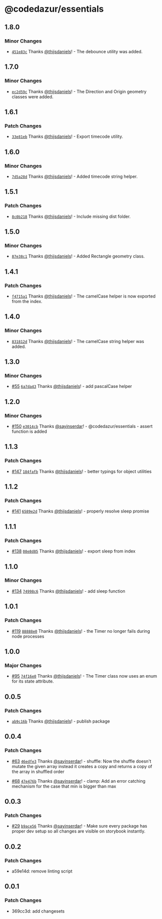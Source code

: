 # @codedazur/essentials

## 1.8.0

### Minor Changes

- [`451e83c`](https://github.com/codedazur/toolkit/commit/451e83cde92da44c1e1b6058784664db27ebdc5c) Thanks [@thijsdaniels](https://github.com/thijsdaniels)! - The debounce utility was added.

## 1.7.0

### Minor Changes

- [`ec2d59c`](https://github.com/codedazur/toolkit/commit/ec2d59c1c572071bf4184669b86055fb82774e55) Thanks [@thijsdaniels](https://github.com/thijsdaniels)! - The Direction and Origin geometry classes were added.

## 1.6.1

### Patch Changes

- [`33e81eb`](https://github.com/codedazur/toolkit/commit/33e81ebc9cdf0a2ecbf54cba2aea9f54cf4b805a) Thanks [@thijsdaniels](https://github.com/thijsdaniels)! - Export timecode utility.

## 1.6.0

### Minor Changes

- [`7d5a28d`](https://github.com/codedazur/toolkit/commit/7d5a28dcbce9f02f7d8a80666cd03b23040fafee) Thanks [@thijsdaniels](https://github.com/thijsdaniels)! - Added timecode string helper.

## 1.5.1

### Patch Changes

- [`8c0b218`](https://github.com/codedazur/toolkit/commit/8c0b218eb2b6e885dfebf263d6ea75c11b480674) Thanks [@thijsdaniels](https://github.com/thijsdaniels)! - Include missing dist folder.

## 1.5.0

### Minor Changes

- [`87e38c1`](https://github.com/codedazur/toolkit/commit/87e38c18e4addf8f49f28bbb22d66236b9b01abd) Thanks [@thijsdaniels](https://github.com/thijsdaniels)! - Added Rectangle geometry class.

## 1.4.1

### Patch Changes

- [`f4715a1`](https://github.com/codedazur/toolkit/commit/f4715a15324b2d03b8060de2d34a786355be0425) Thanks [@thijsdaniels](https://github.com/thijsdaniels)! - The camelCase helper is now exported from the index.

## 1.4.0

### Minor Changes

- [`831812d`](https://github.com/codedazur/toolkit/commit/831812d3593bc17da5ad7597e9e6d517d6a3d119) Thanks [@thijsdaniels](https://github.com/thijsdaniels)! - The camelCase string helper was added.

## 1.3.0

### Minor Changes

- [#55](https://github.com/codedazur/toolkit/pull/55) [`6a7da43`](https://github.com/codedazur/toolkit/commit/6a7da43a389d6e45740eea9d77f6e993340cb05c) Thanks [@thijsdaniels](https://github.com/thijsdaniels)! - add pascalCase helper

## 1.2.0

### Minor Changes

- [#150](https://github.com/codedazur/toolkit/pull/150) [`e3014cb`](https://github.com/codedazur/toolkit/commit/e3014cba349119c47862f8d399fadd91a51e8338) Thanks [@sayinserdar](https://github.com/sayinserdar)! - @codedazur/essentials - assert function is added

## 1.1.3

### Patch Changes

- [#147](https://github.com/codedazur/toolkit/pull/147) [`184fafb`](https://github.com/codedazur/toolkit/commit/184fafb3f0000696b9ea7afa78f48359265d76b8) Thanks [@thijsdaniels](https://github.com/thijsdaniels)! - better typings for object utilities

## 1.1.2

### Patch Changes

- [#141](https://github.com/codedazur/toolkit/pull/141) [`6589e2d`](https://github.com/codedazur/toolkit/commit/6589e2d703dc68ed981e38b4680658077ad0251c) Thanks [@thijsdaniels](https://github.com/thijsdaniels)! - properly resolve sleep promise

## 1.1.1

### Patch Changes

- [#138](https://github.com/codedazur/toolkit/pull/138) [`08e8d85`](https://github.com/codedazur/toolkit/commit/08e8d854a0f90c697a825fcc4fb7af92fedee661) Thanks [@thijsdaniels](https://github.com/thijsdaniels)! - export sleep from index

## 1.1.0

### Minor Changes

- [#134](https://github.com/codedazur/toolkit/pull/134) [`74998c6`](https://github.com/codedazur/toolkit/commit/74998c65e00c47b8d18c9a1607ddbd15800d98f3) Thanks [@thijsdaniels](https://github.com/thijsdaniels)! - add sleep function

## 1.0.1

### Patch Changes

- [#119](https://github.com/codedazur/toolkit/pull/119) [`88888e0`](https://github.com/codedazur/toolkit/commit/88888e003816ca8376935a3fb9e00e0ac3d485bd) Thanks [@thijsdaniels](https://github.com/thijsdaniels)! - the Timer no longer fails during node processes

## 1.0.0

### Major Changes

- [#95](https://github.com/codedazur/toolkit/pull/95) [`74f16e0`](https://github.com/codedazur/toolkit/commit/74f16e00c20d7f36f26b43349fb0f0ba412a866d) Thanks [@thijsdaniels](https://github.com/thijsdaniels)! - The Timer class now uses an enum for its state attribute.

## 0.0.5

### Patch Changes

- [`ab9c16b`](https://github.com/codedazur/toolkit/commit/ab9c16bba5f9976c80f7757dae459ee8050d796f) Thanks [@thijsdaniels](https://github.com/thijsdaniels)! - publish package

## 0.0.4

### Patch Changes

- [#63](https://github.com/codedazur/toolkit/pull/63) [`46edfe3`](https://github.com/codedazur/toolkit/commit/46edfe36580a00a38978e64e6227221b5f373b42) Thanks [@sayinserdar](https://github.com/sayinserdar)! - shuffle: Now the shuffle doesn't mutate the given array instead it creates a copy and returns a copy of the array in shuffled order

- [#68](https://github.com/codedazur/toolkit/pull/68) [`47e476b`](https://github.com/codedazur/toolkit/commit/47e476b5b4e9476a2b11b9079bdcbec918a35ae6) Thanks [@sayinserdar](https://github.com/sayinserdar)! - clamp: Add an error catching mechanism for the case that min is bigger than max

## 0.0.3

### Patch Changes

- [#29](https://github.com/codedazur/toolkit/pull/29) [`b9ace56`](https://github.com/codedazur/toolkit/commit/b9ace56e69a87f2dcae14a14ae9d29e2e89acc23) Thanks [@sayinserdar](https://github.com/sayinserdar)! - Make sure every package has proper dev setup so all changes are visible on storybook instantly.

## 0.0.2

### Patch Changes

- a59e14d: remove linting script

## 0.0.1

### Patch Changes

- 369cc3d: add changesets
